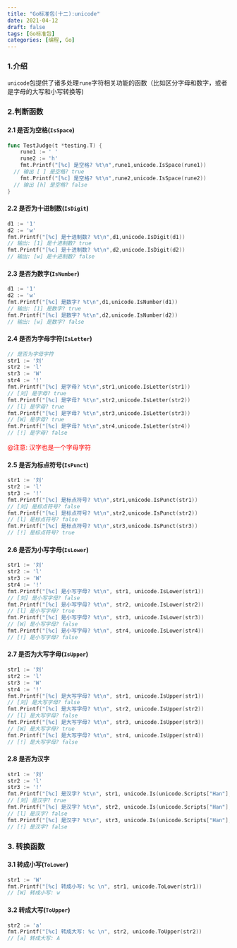 ```yaml
---
title: "Go标准包(十二):unicode"
date: 2021-04-12
draft: false
tags: [Go标准包]
categories: [编程, Go]
---
```


### 1.介绍

`unicode`包提供了诸多处理`rune`字符相关功能的函数（比如区分字母和数字，或者是字母的大写和小写转换等)

### 2.判断函数

#### 2.1 是否为空格(`IsSpace`)

```go
func TestJudge(t *testing.T) {
	rune1 := ' '
	rune2 := 'h'
	fmt.Printf("[%c] 是空格? %t\n",rune1,unicode.IsSpace(rune1))
  // 输出 [ ] 是空格? true
	fmt.Printf("[%c] 是空格? %t\n",rune2,unicode.IsSpace(rune2))
  // 输出 [h] 是空格? false
}
```

#### 2.2 是否为十进制数(`IsDigit`)

```go
d1 := '1'
d2 := 'w'
fmt.Printf("[%c] 是十进制数? %t\n",d1,unicode.IsDigit(d1))
// 输出: [1] 是十进制数? true
fmt.Printf("[%c] 是十进制数? %t\n",d2,unicode.IsDigit(d2))
// 输出: [w] 是十进制数? false
```

#### 2.3 是否为数字(`IsNumber`)

```go
d1 := '1'
d2 := 'w'
fmt.Printf("[%c] 是数字? %t\n",d1,unicode.IsNumber(d1))
// 输出: [1] 是数字? true
fmt.Printf("[%c] 是数字? %t\n",d2,unicode.IsNumber(d2))
// 输出: [w] 是数字? false
```

#### 2.4 是否为字母字符(`IsLetter`)

```go
// 是否为字母字符
str1 := '刘'
str2 := 'l'
str3 := 'W'
str4 := '!'
fmt.Printf("[%c] 是字母? %t\n",str1,unicode.IsLetter(str1))
// [刘] 是字母? true
fmt.Printf("[%c] 是字母? %t\n",str2,unicode.IsLetter(str2))
// [l] 是字母? true
fmt.Printf("[%c] 是字母? %t\n",str3,unicode.IsLetter(str3))
// [W] 是字母? true
fmt.Printf("[%c] 是字母? %t\n",str4,unicode.IsLetter(str4))
// [!] 是字母? false
```

<font color=red>@注意: 汉字也是一个字母字符</font>

#### 2.5 是否为标点符号(`IsPunct`)

```go
str1 := '刘'
str2 := 'l'
str3 := '!'
fmt.Printf("[%c] 是标点符号? %t\n",str1,unicode.IsPunct(str1))
// [刘] 是标点符号? false
fmt.Printf("[%c] 是标点符号? %t\n",str2,unicode.IsPunct(str2))
// [l] 是标点符号? false
fmt.Printf("[%c] 是标点符号? %t\n",str3,unicode.IsPunct(str3))
// [!] 是标点符号? true
```

#### 2.6 是否为小写字母(`IsLower`)

```go
str1 := '刘'
str2 := 'l'
str3 := 'W'
str4 := '!'
fmt.Printf("[%c] 是小写字母? %t\n", str1, unicode.IsLower(str1))
// [刘] 是小写字母? false
fmt.Printf("[%c] 是小写字母? %t\n", str2, unicode.IsLower(str2))
// [l] 是小写字母? true
fmt.Printf("[%c] 是小写字母? %t\n", str3, unicode.IsLower(str3))
// [W] 是小写字母? false
fmt.Printf("[%c] 是小写字母? %t\n", str4, unicode.IsLower(str4))
// [!] 是小写字母? false
```

#### 2.7  是否为大写字母(`IsUpper`)

```go
str1 := '刘'
str2 := 'l'
str3 := 'W'
str4 := '!'
fmt.Printf("[%c] 是大写字母? %t\n", str1, unicode.IsUpper(str1))
// [刘] 是大写字母? false
fmt.Printf("[%c] 是大写字母? %t\n", str2, unicode.IsUpper(str2))
// [l] 是大写字母? false
fmt.Printf("[%c] 是大写字母? %t\n", str3, unicode.IsUpper(str3))
// [W] 是大写字母? true
fmt.Printf("[%c] 是大写字母? %t\n", str4, unicode.IsUpper(str4))
// [!] 是大写字母? false
```

#### 2.8 是否为汉字

```go
str1 := '刘'
str2 := 'l'
str3 := '!'
fmt.Printf("[%c] 是汉字? %t\n", str1, unicode.Is(unicode.Scripts["Han"], str1))
// [刘] 是汉字? true
fmt.Printf("[%c] 是汉字? %t\n", str2, unicode.Is(unicode.Scripts["Han"], str2))
// [l] 是汉字? false
fmt.Printf("[%c] 是汉字? %t\n", str3, unicode.Is(unicode.Scripts["Han"], str3))
// [!] 是汉字? false
```

### 3. 转换函数

#### 3.1 转成小写(`ToLower`)

```go
str1 := 'W'
fmt.Printf("[%c] 转成小写: %c \n", str1, unicode.ToLower(str1))
// [W] 转成小写: w 
```

#### 3.2 转成大写(`ToUpper`)

```go
str2 := 'a'
fmt.Printf("[%c] 转成大写: %c \n", str2, unicode.ToUpper(str2))
// [a] 转成大写: A
```





